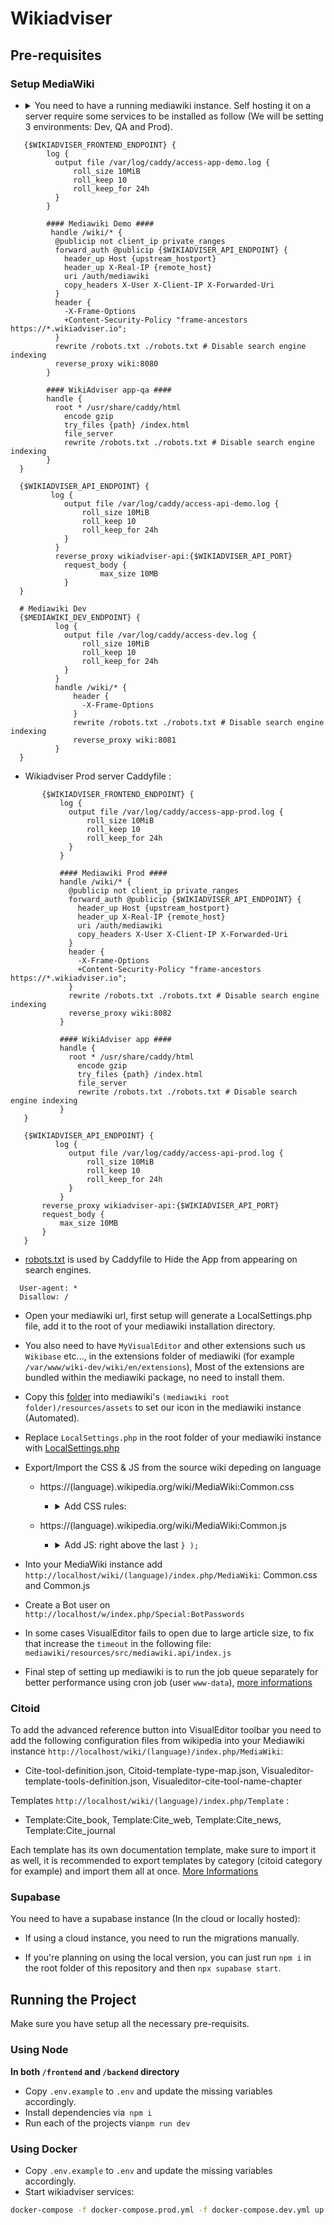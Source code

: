 # Wikiadviser

## Pre-requisites

### Setup MediaWiki

- <details>
   <summary>You need to have a running mediawiki instance. Self hosting it on a server require some services to be installed as follow (We will be setting 3 environments: Dev, QA and Prod).</summary>
   
    - Install Apache2
    - Install PHP, PHP mmodule and additional PHP packages required by MediaWiki ```apt install php libapache2-mod-php php-mbstring php-mysql php-xml```
    - If you are willing to use local database, install one of these supported DataBase systems: `MariaDB`, `PostgreSQL`, `SQLite` or `MySQL`, it's recommended to use managed Database for better security and performance.
    - Don't forget to start all the services above!
    - Configure your databases (you need to create separate databases as many as your wiki instances): 
   
    - Login ```sudo mariadb -u root```: 
      
    ``` 
      CREATE DATABASE my_wiki;
      CREATE USER 'wikiuser'@'localhost' IDENTIFIED BY 'password';
      GRANT ALL PRIVILEGES ON my_wiki.* TO 'wikiuser'@'localhost' WITH GRANT OPTION;
    ```
   
    - Configure Apache2 to listen on port 8080 for QA instance, 8081 for Dev and 8082 for Prod by adding the following lines to ```/etc/apache2/ports.conf``` :

  ```
    Listen 127.0.0.1:8080
    Listen 127.0.0.1:8081
    Listen 127.0.0.1:8082
  ```

  - Next, create these folders `wiki-dev/wiki`, `wiki-demo/wiki`, `wiki-prod/wiki` under `/var/www` and add new sites configuration files under `/etc/apache2/sites-available` :
  - `wiki-dev.conf`

  ```
  <VirtualHost *:8081>
         ServerAdmin webmaster@localhost
         DocumentRoot /var/www/wiki-dev
               <Directory /var/www/wiki-dev>
                        Options FollowSymLinks
                        AllowOverride All
                        Require all granted
               </Directory>
               LimitRequestFieldSize 16384
               ErrorLog ${APACHE_LOG_DIR}/error.dev.log
         CustomLog ${APACHE_LOG_DIR}/access.dev.log combined
  </VirtualHost>
  ```

  - `wiki-demo.conf`

  ```
  <VirtualHost *:8080>
         ServerAdmin webmaster@localhost
         DocumentRoot /var/www/wiki-demo
               <Directory /var/www/wiki-demo>
                        Options FollowSymLinks
                        AllowOverride All
                        Require all granted
               </Directory>
               LimitRequestFieldSize 16384
               ErrorLog ${APACHE_LOG_DIR}/error.demo.log
         CustomLog ${APACHE_LOG_DIR}/access.demo.log combined
  </VirtualHost>
  ```

  - `wiki-prod.conf`

  ```
  <VirtualHost *:8082>
         ServerAdmin webmaster@localhost
         DocumentRoot /var/www/wiki-prod
               <Directory /var/www/wiki-prod>
                        Options FollowSymLinks
                        AllowOverride All
                        Require all granted
               </Directory>
               LimitRequestFieldSize 16384
               ErrorLog ${APACHE_LOG_DIR}/error.prod.log
         CustomLog ${APACHE_LOG_DIR}/access.prod.log combined
  </VirtualHost>
  ```

  - Enable the created sites: `a2ensite wiki-dev.conf` `a2ensite wiki-demo.conf` `a2ensite wiki-prod.conf`
  - Restart Apache2 service !
  - Install MediaWiki required version `git clone https://gerrit.wikimedia.org/r/mediawiki/core.git --branch wmf/$mediawiki_version /var/www/wiki-$environment/wiki/$lang` (Replace `$mediawiki_version` with the desired version, `$lang` with instance language en, fr, ...)
  - On top of apache2 we are running Caddy to auto manage HTTPS, each environment have it's on caddyfile that will be running by docker container.
  - For Wikiadviser QA server we will configure the following Caddyfile:
```
   {$WIKIADVISER_FRONTEND_ENDPOINT} {
        log {
          output file /var/log/caddy/access-app-demo.log {
              roll_size 10MiB
              roll_keep 10
              roll_keep_for 24h
          }
        }

        #### Mediawiki Demo ####
	     handle /wiki/* {
          @publicip not client_ip private_ranges
          forward_auth @publicip {$WIKIADVISER_API_ENDPOINT} {
            header_up Host {upstream_hostport}
            header_up X-Real-IP {remote_host}
            uri /auth/mediawiki
            copy_headers X-User X-Client-IP X-Forwarded-Uri
          }
          header {
            -X-Frame-Options
            +Content-Security-Policy "frame-ancestors https://*.wikiadviser.io";
          }
          rewrite /robots.txt ./robots.txt # Disable search engine indexing
          reverse_proxy wiki:8080
        }
        
        #### WikiAdviser app-qa ####
        handle {
          root * /usr/share/caddy/html
	        encode gzip
	        try_files {path} /index.html
	        file_server
	        rewrite /robots.txt ./robots.txt # Disable search engine indexing      
        }
  }

  {$WIKIADVISER_API_ENDPOINT} {
         log {
            output file /var/log/caddy/access-api-demo.log {
                roll_size 10MiB
                roll_keep 10
                roll_keep_for 24h
            }
          }
          reverse_proxy wikiadviser-api:{$WIKIADVISER_API_PORT}
	        request_body {
		            max_size 10MB
	        }
  }

  # Mediawiki Dev
  {$MEDIAWIKI_DEV_ENDPOINT} {
          log {
            output file /var/log/caddy/access-dev.log {
                roll_size 10MiB
                roll_keep 10
                roll_keep_for 24h
            }
          }
          handle /wiki/* {
              header {
                -X-Frame-Options
              }
              rewrite /robots.txt ./robots.txt # Disable search engine indexing
              reverse_proxy wiki:8081
          }
  }
```
  - Wikiadviser Prod server Caddyfile :
```
       {$WIKIADVISER_FRONTEND_ENDPOINT} {
           log {
             output file /var/log/caddy/access-app-prod.log {
                 roll_size 10MiB
                 roll_keep 10
                 roll_keep_for 24h
             }
           }

           #### Mediawiki Prod ####
           handle /wiki/* {
             @publicip not client_ip private_ranges
             forward_auth @publicip {$WIKIADVISER_API_ENDPOINT} {
               header_up Host {upstream_hostport}
               header_up X-Real-IP {remote_host}
               uri /auth/mediawiki
               copy_headers X-User X-Client-IP X-Forwarded-Uri
             }
             header {
               -X-Frame-Options
               +Content-Security-Policy "frame-ancestors https://*.wikiadviser.io";
             }
             rewrite /robots.txt ./robots.txt # Disable search engine indexing
             reverse_proxy wiki:8082
           }
        
           #### WikiAdviser app ####
           handle {
             root * /usr/share/caddy/html
	           encode gzip
	           try_files {path} /index.html
	           file_server
	           rewrite /robots.txt ./robots.txt # Disable search engine indexing      
           }
   }

   {$WIKIADVISER_API_ENDPOINT} {
          log {
             output file /var/log/caddy/access-api-prod.log {
                 roll_size 10MiB
                 roll_keep 10
                 roll_keep_for 24h
             }
           }
	   reverse_proxy wikiadviser-api:{$WIKIADVISER_API_PORT}
	   request_body {
		   max_size 10MB
	   }
   }
```

  - [robots.txt](./robots.txt) is used by Caddyfile to Hide the App from appearing on search engines.
  ```
    User-agent: *
    Disallow: /
  ```

  - Open your mediawiki url, first setup will generate a LocalSettings.php file, add it to the root of your mediawiki installation directory.
  </details>

- You also need to have `MyVisualEditor` and other extensions such us `Wikibase` etc..., in the extensions folder of mediawiki (for example `/var/www/wiki-dev/wiki/en/extensions`), Most of the extensions are bundled within the mediawiki package, no need to install them.

- Copy this [folder](./docs/icons) into mediawiki's `(mediawiki root folder)/resources/assets` to set our icon in the mediawiki instance (Automated).

- Replace <code>LocalSettings.php</code> in the root folder of your mediawiki instance with [LocalSettings.php](./LocalSettings.php)

- Export/Import the CSS & JS from the source wiki depeding on language

  - https://(language).wikipedia.org/wiki/MediaWiki:Common.css

    - <details> <summary> Add CSS rules: </summary>

      ```css
      /* Hide "Notice" popup */
      .oo-ui-widget.oo-ui-widget-enabled.oo-ui-labelElement.oo-ui-floatableElement-floatable.oo-ui-popupWidget-anchored.oo-ui-popupWidget.oo-ui-popupTool-popup.oo-ui-popupWidget-anchored-top {
        display: none !important;
      }
      /* Hide "Notice" button in toolbar */
      .ve-ui-toolbar-group-notices {
        display: none !important;
      }
      /* Hide "Warning to log in" in edit source */
      .mw-message-box-warning.mw-anon-edit-warning.mw-message-box {
        display: none !important;
      }
      /* Hide "Search bar" in edit source */
      .vector-search-box-vue.vector-search-box-collapses.vector-search-box-show-thumbnail.vector-search-box-auto-expand-width.vector-search-box {
        display: none !important;
      }
      /* Hide footer-places */
      #footer-places {
        display: none !important;
      }
      /* Hide header */
      .mw-header {
        display: none !important;
      }
      /* Keep sticky header's title & TOC */
      .vector-sticky-header-end,
      .vector-sticky-header-start > :not(.vector-sticky-header-context-bar) {
        display: none !important;
      }
      .vector-sticky-header-context-bar {
        border-left: none !important;
      }
      /* Hide Menu */
      .vector-main-menu-landmark {
        display: none !important;
      }
      /* Hide right bar (Tools) */
      .vector-column-end {
        display: none !important;
      }
      /* Hide "Add Languages" button */
      #p-lang-btn {
        display: none !important;
      }
      /* Hide fullscreen button */
      #p-dock-bottom {
        display: none !important;
      }
      /* Hide save dialog's licence */
      .ve-ui-mwSaveDialog-foot {
        display: none !important;
      }
      /* Keep "Comment" Label */
      .oo-ui-tool-name-comment > a {
        padding-top: 11px !important;
      }
      .oo-ui-tool-name-comment > a > .oo-ui-tool-title {
        display: block !important;
        padding-bottom: 11px !important;
        padding-right: 11px !important;
      }
      /* Hide user guide & feedback in "?" */
      .oo-ui-tool-name-mwFeedbackDialog.oo-ui-tool-name-mwUserGuide {
        display: none !important;
      }
      /* Hide some of "Help" elements */
      .oo-ui-tool-name-mwUserGuide,
      .oo-ui-tool-name-mwFeedbackDialog {
        display: none !important;
      }
      /* Hide Edit section that is next to each paragraph title */
      .mw-editsection {
        display: none !important;
      }
      /* Hide toolbar */
      .vector-page-toolbar {
        display: none !important;
      }
      ```

      </details>

  - https://(language).wikipedia.org/wiki/MediaWiki:Common.js

    - <details> <summary> Add JS: right above the last <code>} );</code> </summary>

      ```js
      // Add a stylesheet rule when Iframe (Editor)
      const isIframe = window.location !== window.parent.location;
      var iframeCssRules = mw.util.addCSS(
        `/*  Hide Header when Iframe / Editor. */
        .vector-column-start,
        .vector-page-titlebar {
          display: none !important;
        }`
      );
      iframeCssRules.disabled = !isIframe;

      /**
      * Gets diffHtml
      */
      mw.loader.using(['mediawiki.util'], function () {
        mw.hook('wikipage.diff').add(function ($diff) {
          // Has param "wikiadviser"
          const urlParams = new URLSearchParams(window.location.search);
          if (!urlParams.has('wikiadviser')) return;

          elementReady('.ve-init-mw-diffPage-diff').then(function (diffEl) {
            const diffHtml = diffEl.outerHTML;
            const articleId = mw.config.get('wgPageName');
            if (isIframe){
              window.parent.postMessage(
                {
                  type: 'diff-change',
                  articleId: articleId,
                  diffHtml: diffHtml
                },
                '*'
              );
            }
          });
        });
      });

      /**
      * Waits for a selector to appear in document.documentElement,
      * resolving with the element once it's in the DOM.
      * Uses MutationObserver under the hood.
      *
      * @param {string} selector
      * @returns {Promise<Element>}
      */
      function elementReady(selector) {
        return new Promise(function (resolve) {
          var el = document.querySelector(selector);
          if (el) {
            resolve(el);
            return;
          }
          var observer = new MutationObserver(function (mutationRecords, obs) {
            var found = document.querySelector(selector);
            if (found) {
              obs.disconnect();
              resolve(found);
            }
          });
          // Watch for additions anywhere in the document
          observer.observe(document.documentElement, {
            childList: true,
            subtree: true
          });
        });
      }

      // Listen for messages from parent (wikiadviser)
      window.addEventListener('message', function(event) {
        if (event.data && event.data.type === 'wikiadviser') {
          console.log('Received Wikiadviser event:', event.data);
          if (event.data.data === 'diff') {
            mw.wikiadviser.getDiffUrl(event.data.articleId)
                .then(function(diffUrl) {
                    console.log('Redirecting to diff:', diffUrl);
                    window.location.replace(diffUrl);
                })
                .catch(function(error) {
                    mw.notify('Failed to generate diff: ' + error, { type: 'error' });
                    console.error('Diff generation error:', error);
                });
          }
        }
      });

      // Define wikiadviser utilities on mw object
      mw.wikiadviser = {
          /**
          * Get diff URL between oldest and newest revisions
          * @param {string} articleId Page title
          * @returns {Promise<string>} Promise resolving to diff URL
          */
          getDiffUrl: function(articleId) {
              const self = this;
              const mediawikiBaseURL = mw.config.get("wgServer") + mw.config.get("wgScriptPath");
              
              return Promise.all([
                  self.getRevisionData(articleId, 'newer'),
                  self.getRevisionData(articleId, 'older')
              ]).then(function(results) {
                  const originalRevid = results[0].revid;
                  const latestRevid = results[1].revid;
                  return `${mediawikiBaseURL}/index.php?title=${articleId}&diff=${latestRevid}&oldid=${originalRevid}&diffmode=visual&diffonly=1&wikiadviser`;
              });
          },

          /**
          * Fetch revision data from API
          * @param {string} articleId Page title
          * @param {string} sort 'newer' or 'older'
          * @returns {Promise<Object>} Promise resolving to revision data
          */
          getRevisionData: function(articleId, sort) {
              const api = new mw.Api();
              return api.get({
                  action: 'query',
                  prop: 'revisions',
                  titles: articleId,
                  rvlimit: 1,
                  rvdir: sort,
                  formatversion: 2
              }).then(function(data) {
                  return data.query.pages[0].revisions[0];
              });
          }
      };
      ```

      </details>

- Into your MediaWiki instance add `http://localhost/wiki/(language)/index.php/MediaWiki`: Common.css and Common.js
- Create a Bot user on `http://localhost/w/index.php/Special:BotPasswords`
- In some cases VisualEditor fails to open due to large article size, to fix that increase the `timeout` in the following file: `mediawiki/resources/src/mediawiki.api/index.js`
- Final step of setting up mediawiki is to run the job queue separately for better performance using cron job (user `www-data`), [more informations](https://www.mediawiki.org/wiki/Manual:Job_queue#:~:text=touch%20uploaded%20files.-,Cron,-You%20could%20use)

### Citoid
To add the advanced reference button into VisualEditor toolbar you need to add the following configuration files from wikipedia into your 
  Mediawiki instance `http://localhost/wiki/(language)/index.php/MediaWiki`:
  - Cite-tool-definition.json, Citoid-template-type-map.json, Visualeditor-template-tools-definition.json, Visualeditor-cite-tool-name-chapter

Templates `http://localhost/wiki/(language)/index.php/Template` :
  - Template:Cite_book, Template:Cite_web, Template:Cite_news, Template:Cite_journal

Each template has its own documentation template, make sure to import it as well, it is recommended to export templates by category (citoid category for example) and import them all at once. [More Informations](https://www.mediawiki.org/wiki/Citoid)

### Supabase

You need to have a supabase instance (In the cloud or locally hosted):

- If using a cloud instance, you need to run the migrations manually.

* If you're planning on using the local version, you can just run `npm i` in the root folder of this repository and then `npx supabase start`.

## Running the Project

Make sure you have setup all the necessary pre-requisits.

### Using Node

**In both `/frontend` and `/backend` directory**

- Copy `.env.example` to `.env` and update the missing variables accordingly.
- Install dependencies via` npm i`
- Run each of the projects via`npm run dev`

### Using Docker

- Copy `.env.example` to `.env` and update the missing variables accordingly.
- Start wikiadviser services:

```sh
docker-compose -f docker-compose.prod.yml -f docker-compose.dev.yml up --build --force-recreate -d
```